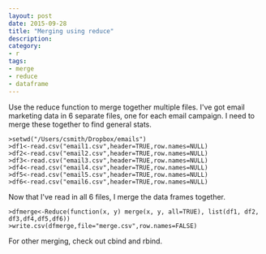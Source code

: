 ```yaml
---
layout: post
date: 2015-09-28
title: "Merging using reduce"
description:
category:
- r
tags:
- merge
- reduce
- dataframe
---
```


Use the reduce function to merge together multiple files. I've got email marketing data in 6 separate files, one for each email campaign. I need to merge these together to find general stats.

	>setwd("/Users/csmith/Dropbox/emails")
	>df1<-read.csv("email1.csv",header=TRUE,row.names=NULL)
	>df2<-read.csv("email2.csv",header=TRUE,row.names=NULL)
	>df3<-read.csv("email3.csv",header=TRUE,row.names=NULL)
	>df4<-read.csv("email4.csv",header=TRUE,row.names=NULL)
	>df5<-read.csv("email5.csv",header=TRUE,row.names=NULL)
	>df6<-read.csv("email6.csv",header=TRUE,row.names=NULL)

Now that I've read in all 6 files, I merge the data frames together.

	>dfmerge<-Reduce(function(x, y) merge(x, y, all=TRUE), list(df1, df2, df3,df4,df5,df6))
	>write.csv(dfmerge,file="merge.csv",row.names=FALSE)

For other merging, check out cbind and rbind.
